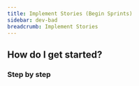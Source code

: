 ```yaml
---
title: Implement Stories (Begin Sprints)
sidebar: dev-bad
breadcrumb: Implement Stories
---
```


## <background>

## How do I get started?

### Step by step
